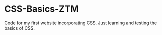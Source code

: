# CSS-Basics-ZTM
Code for my first website incorporating CSS. Just learning and testing the basics of CSS.
